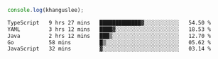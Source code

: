 ```js
console.log(khanguslee);
```

<!--START_SECTION:waka-->

```txt
TypeScript   9 hrs 27 mins   █████████████▓░░░░░░░░░░░   54.50 %
YAML         3 hrs 12 mins   ████▓░░░░░░░░░░░░░░░░░░░░   18.53 %
Java         2 hrs 12 mins   ███▒░░░░░░░░░░░░░░░░░░░░░   12.70 %
Go           58 mins         █▒░░░░░░░░░░░░░░░░░░░░░░░   05.62 %
JavaScript   32 mins         ▓░░░░░░░░░░░░░░░░░░░░░░░░   03.14 %
```

<!--END_SECTION:waka-->

<!--
**khanguslee/khanguslee** is a ✨ _special_ ✨ repository because its `README.md` (this file) appears on your GitHub profile.

Here are some ideas to get you started:

- 🔭 I’m currently working on ...
- 🌱 I’m currently learning ...
- 👯 I’m looking to collaborate on ...
- 🤔 I’m looking for help with ...
- 💬 Ask me about ...
- 📫 How to reach me: ...
- 😄 Pronouns: ...
- ⚡ Fun fact: ...
-->
